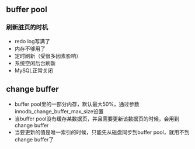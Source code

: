 ## buffer pool
### 刷新脏页的时机
* redo log写满了
* 内存不够用了
* 定时刷新（受很多因素影响）
* 系统空闲后台刷新
* MySQL正常关闭
## change buffer
* buffer pool里的一部分内存，默认最大50%，通过参数innodb_change_buffer_max_size设置
* 当buffer pool没有缓存某数据页，并且需要更新该数据页的时候，会用到change buffer
* 当要更新的值是唯一索引的时候，只能先从磁盘同步到buffer pool，就用不到change buffer了